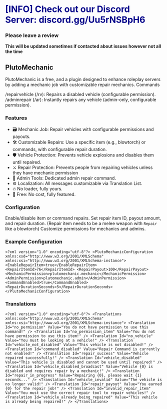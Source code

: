 # **<span style="color:darkblue">[INFO] Check out our Discord Server: discord.gg/Uu5rNSBpH6</span>**
### **Please leave a review**
**This will be updated sometimes if contacted about issues however not all the time**

## PlutoMechanic 
PlutoMechanic is a free, and a plugin designed to enhance roleplay servers by adding a mechanic job with customizable repair mechanics.
Commands

/repairvehicle (/rv): Repairs a disabled vehicle (configurable permission).
/adminrepair (/ar): Instantly repairs any vehicle (admin-only, configurable permission).

### Features

- 🗃️ Mechanic Job: Repair vehicles with configurable permissions and payouts.
- 🛠️ Customizable Repairs: Use a specific item (e.g., blowtorch) or commands, with configurable repair duration.
- 🛡️ Vehicle Protection: Prevents vehicle explosions and disables them until repaired.
- ⚔️ Repair Protection: Prevents people from repairing vehicles unless they have mechanic permission
- 🥋 Admin Tools: Dedicated admin repair command.
- ⚙️ Localization: All messages customizable via Translation List.
- 🔥 No loader, fully yours.
- 💸 Free: No cost, fully featured.

### Configuration

Enable/disable item or command repairs.
Set repair item ID, payout amount, and repair duration. (Repair item needs to be a melee weapon with `Repair` like a blowtorch)
Customize permissions for mechanics and admins.

### Example Configuration
`<?xml version="1.0" encoding="utf-8"?>
<PlutoMechanicConfiguration xmlns:xsd="http://www.w3.org/2001/XMLSchema" xmlns:xsi="http://www.w3.org/2001/XMLSchema-instance">
  <EnableRepairItem>true</EnableRepairItem>
  <RepairItemId>76</RepairItemId>
  <RepairPayout>100</RepairPayout>
  <MechanicPermission>plutomechanic.mechanic</MechanicPermission>
  <AdminPermission>plutomechanic.admin</AdminPermission>
  <CommandEnabled>true</CommandEnabled>
  <RepairDurationSeconds>5</RepairDurationSeconds>
</PlutoMechanicConfiguration>`

### Translations
`<?xml version="1.0" encoding="utf-8"?>
<Translations xmlns:xsd="http://www.w3.org/2001/XMLSchema" xmlns:xsi="http://www.w3.org/2001/XMLSchema-instance">
  <Translation Id="no_permission" Value="You do not have permission to use this command!" />
  <Translation Id="no_permission_item" Value="You do not have permission to use this item!" />
  <Translation Id="no_vehicle" Value="You must be looking at a vehicle!" />
  <Translation Id="vehicle_not_disabled" Value="This vehicle is not disabled!" />
  <Translation Id="command_disabled" Value="Repair Command is currently not enabled!" />
  <Translation Id="repair_success" Value="Vehicle repaired successfully!" />
  <Translation Id="vehicle_disabled" Value="This vehicle is disabled and cannot be used until repaired!" />
  <Translation Id="vehicle_disabled_broadcast" Value="Vehicle {0} is disabled and requires repair by a mechanic!" />
  <Translation Id="repair_in_progress" Value="Repairing {0}, please wait {1} seconds..." />
  <Translation Id="vehicle_invalid" Value="The vehicle is no longer valid!" />
  <Translation Id="repair_payout" Value="You earned {0} for the repair job!" />
  <Translation Id="invalid_repair_item" Value="You must use the correct repair tool to repair vehicles!" />
  <Translation Id="vehicle_already_being_repaired" Value="This vehicle is already being repaired!" />
</Translations>`
